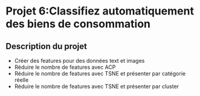 # Projet 6:Classifiez automatiquement des biens de consommation
## Description du projet
* Créer des features pour des données text et images
* Réduire le nombre de features avec ACP
* Réduire le nombre de features avec TSNE et présenter par catégorie réelle
* Réduire le nombre de features avec TSNE et présenter par cluster
